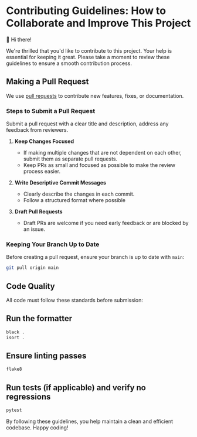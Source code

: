 # Contributing Guidelines: How to Collaborate and Improve This Project  <!-- omit in toc -->

👋 Hi there!  

We're thrilled that you'd like to contribute to this project. Your help is essential for keeping it great. Please take a moment to review these guidelines to ensure a smooth contribution process.  

## Making a Pull Request

We use [pull requests](https://github.com/sysec-uic/AutoPatch-LLM/pulls) to contribute new features, fixes, or documentation.  

### **Steps to Submit a Pull Request**  

Submit a pull request with a clear title and description, address any feedback from reviewers.

1. **Keep Changes Focused**  
   - If making multiple changes that are not dependent on each other, submit them as separate pull requests.  
   - Keep PRs as small and focused as possible to make the review process easier.  

2. **Write Descriptive Commit Messages**  
   - Clearly describe the changes in each commit.  
   - Follow a structured format where possible

3. **Draft Pull Requests**  
   - Draft PRs are welcome if you need early feedback or are blocked by an issue.  

### **Keeping Your Branch Up to Date**  
Before creating a pull request, ensure your branch is up to date with `main`:  

```sh
git pull origin main
```

## Code Quality

All code must follow these standards before submission:

## Run the formatter

```sh
black .
isort .
```

## Ensure linting passes

```sh
flake8
```

## Run tests (if applicable) and verify no regressions

```sh
pytest
```

By following these guidelines, you help maintain a clean and efficient codebase. Happy coding!
